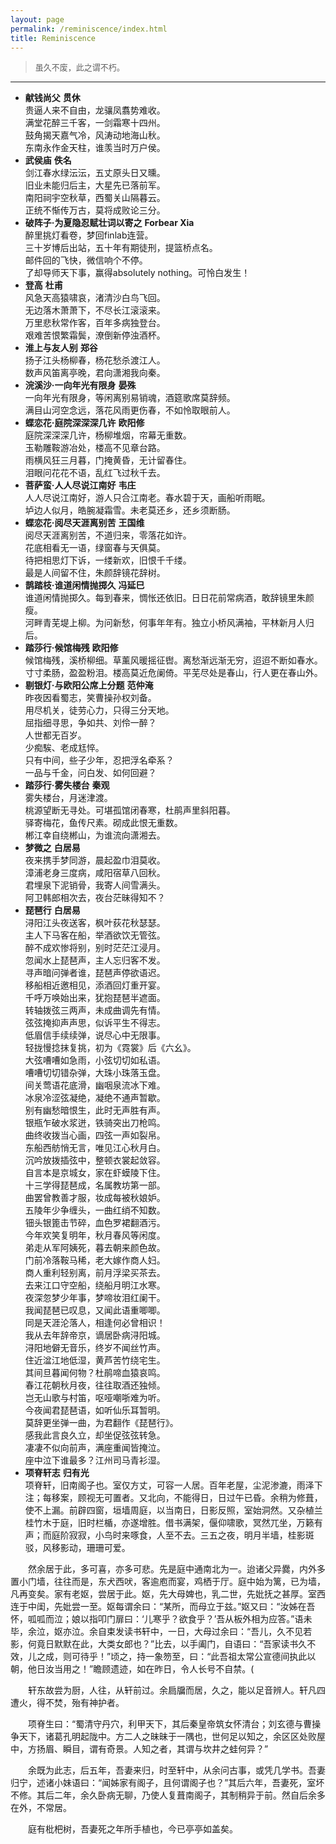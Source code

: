 ```yaml
---
layout: page
permalink: /reminiscence/index.html
title: Reminiscence
---
```

> <font size="2"> 虽久不废，此之谓不朽。</font>
---


- **献钱尚父**  **贯休** <br>
贵逼人来不自由，龙骧凤翥势难收。<br>满堂花醉三千客，一剑霜寒十四州。<br>鼓角揭天嘉气冷，风涛动地海山秋。<br>东南永作金天柱，谁羡当时万户侯。<br>
- **武侯庙** **佚名**<br>
剑江春水绿沄沄，五丈原头日又曛。<br>旧业未能归后主，大星先已落前军。<br>南阳祠宇空秋草，西蜀关山隔暮云。<br>正统不惭传万古，莫将成败论三分。<br>
- **破阵子·为夏隐忍赋壮词以寄之** **Forbear Xia**<br>
醉里挑灯看卷，梦回finlab连营。<br>三十岁博后出站，五十年有期徒刑，提篮桥点名。<br>
邮件回的飞快，微信响个不停。<br>了却导师天下事，赢得absolutely nothing。可怜白发生！<br>
- **登高** **杜甫**<br> 风急天高猿啸哀，渚清沙白鸟飞回。<br>无边落木萧萧下，不尽长江滚滚来。<br>万里悲秋常作客，百年多病独登台。<br>艰难苦恨繁霜鬓，潦倒新停浊酒杯。<br>
- **淮上与友人别**  **郑谷**<br>
扬子江头杨柳春，杨花愁杀渡江人。<br>
数声风笛离亭晚，君向潇湘我向秦。<br>
- **浣溪沙·一向年光有限身** **晏殊**<br> 一向年光有限身，等闲离别易销魂，酒筵歌席莫辞频。<br>满目山河空念远，落花风雨更伤春，不如怜取眼前人。<br>
- **蝶恋花·庭院深深深几许** **欧阳修**<br> 庭院深深深几许，杨柳堆烟，帘幕无重数。<br>玉勒雕鞍游冶处，楼高不见章台路。<br>雨横风狂三月暮，门掩黄昏，无计留春住。<br>泪眼问花花不语，乱红飞过秋千去。<br>
- **菩萨蛮·人人尽说江南好** **韦庄**<br> 人人尽说江南好，游人只合江南老。春水碧于天，画船听雨眠。<br>垆边人似月，皓腕凝霜雪。未老莫还乡，还乡须断肠。<br>
- **蝶恋花·阅尽天涯离别苦** **王国维**<br> 阅尽天涯离别苦，不道归来，零落花如许。<br> 花底相看无一语，绿窗春与天俱莫。<br> 
待把相思灯下诉，一缕新欢，旧恨千千缕。<br> 最是人间留不住，朱颜辞镜花辞树。<br> 
- **鹊踏枝·谁道闲情抛掷久** **冯延巳**<br> 谁道闲情抛掷久。每到春来，惆怅还依旧。日日花前常病酒，敢辞镜里朱颜瘦。<br>河畔青芜堤上柳。为问新愁，何事年年有。独立小桥风满袖，平林新月人归后。<br>
- **踏莎行·候馆梅残** **欧阳修**<br> 候馆梅残，溪桥柳细。草薰风暖摇征辔。离愁渐远渐无穷，迢迢不断如春水。<br>寸寸柔肠，盈盈粉泪。楼高莫近危阑倚。平芜尽处是春山，行人更在春山外。<br>
- **剔银灯·与欧阳公席上分题** **范仲淹**<br> 昨夜因看蜀志，笑曹操孙权刘备。<br>用尽机关，徒劳心力，只得三分天地。<br>屈指细寻思，争如共、刘伶一醉？ <br>人世都无百岁。<br>少痴騃、老成尪悴。<br>只有中间，些子少年，忍把浮名牵系？<br>一品与千金，问白发、如何回避？<br>
- **踏莎行·雾失楼台** **秦观**<br> 雾失楼台，月迷津渡。<br>桃源望断无寻处。可堪孤馆闭春寒，杜鹃声里斜阳暮。<br>驿寄梅花，鱼传尺素。砌成此恨无重数。<br>郴江幸自绕郴山，为谁流向潇湘去。<br>
- **梦微之** **白居易**<br> 夜来携手梦同游，晨起盈巾泪莫收。<br>
漳浦老身三度病，咸阳宿草八回秋。<br>
君埋泉下泥销骨，我寄人间雪满头。<br>
阿卫韩郎相次去，夜台茫昧得知不？<br>
- **琵琶行** **白居易**<br> 浔阳江头夜送客，枫叶荻花秋瑟瑟。<br>
主人下马客在船，举酒欲饮无管弦。<br>
醉不成欢惨将别，别时茫茫江浸月。<br>
忽闻水上琵琶声，主人忘归客不发。<br>
寻声暗问弹者谁，琵琶声停欲语迟。<br>
移船相近邀相见，添酒回灯重开宴。<br>
千呼万唤始出来，犹抱琵琶半遮面。<br>
转轴拨弦三两声，未成曲调先有情。<br>
弦弦掩抑声声思，似诉平生不得志。<br>
低眉信手续续弹，说尽心中无限事。<br>
轻拢慢捻抹复挑，初为《霓裳》后《六幺》。<br>
大弦嘈嘈如急雨，小弦切切如私语。<br>
嘈嘈切切错杂弹，大珠小珠落玉盘。<br>
间关莺语花底滑，幽咽泉流冰下难。<br>
冰泉冷涩弦凝绝，凝绝不通声暂歇。<br>
别有幽愁暗恨生，此时无声胜有声。<br>
银瓶乍破水浆迸，铁骑突出刀枪鸣。<br>
曲终收拨当心画，四弦一声如裂帛。<br>
东船西舫悄无言，唯见江心秋月白。<br>
沉吟放拨插弦中，整顿衣裳起敛容。<br>
自言本是京城女，家在虾蟆陵下住。<br>
十三学得琵琶成，名属教坊第一部。<br>
曲罢曾教善才服，妆成每被秋娘妒。<br>
五陵年少争缠头，一曲红绡不知数。<br>
钿头银篦击节碎，血色罗裙翻酒污。<br>
今年欢笑复明年，秋月春风等闲度。<br>
弟走从军阿姨死，暮去朝来颜色故。<br>
门前冷落鞍马稀，老大嫁作商人妇。<br>
商人重利轻别离，前月浮梁买茶去。<br>
去来江口守空船，绕船月明江水寒。<br>
夜深忽梦少年事，梦啼妆泪红阑干。<br>
我闻琵琶已叹息，又闻此语重唧唧。<br>
同是天涯沦落人，相逢何必曾相识！<br>
我从去年辞帝京，谪居卧病浔阳城。<br>
浔阳地僻无音乐，终岁不闻丝竹声。<br>
住近湓江地低湿，黄芦苦竹绕宅生。<br>
其间旦暮闻何物？杜鹃啼血猿哀鸣。<br>
春江花朝秋月夜，往往取酒还独倾。<br>
岂无山歌与村笛，呕哑嘲哳难为听。<br>
今夜闻君琵琶语，如听仙乐耳暂明。<br>
莫辞更坐弹一曲，为君翻作《琵琶行》。<br>
感我此言良久立，却坐促弦弦转急。<br>
凄凄不似向前声，满座重闻皆掩泣。<br>
座中泣下谁最多？江州司马青衫湿。<br>
- **项脊轩志** **归有光**<br> 项脊轩，旧南阁子也。室仅方丈，可容一人居。百年老屋，尘泥渗漉，雨泽下注；每移案，顾视无可置者。又北向，不能得日，日过午已昏。余稍为修葺，使不上漏。前辟四窗，垣墙周庭，以当南日，日影反照，室始洞然。又杂植兰桂竹木于庭，旧时栏楯，亦遂增胜。借书满架，偃仰啸歌，冥然兀坐，万籁有声；而庭阶寂寂，小鸟时来啄食，人至不去。三五之夜，明月半墙，桂影斑驳，风移影动，珊珊可爱。<br>

　　然余居于此，多可喜，亦多可悲。先是庭中通南北为一。迨诸父异爨，内外多置小门墙，往往而是，东犬西吠，客逾庖而宴，鸡栖于厅。庭中始为篱，已为墙，凡再变矣。家有老妪，尝居于此。妪，先大母婢也，乳二世，先妣抚之甚厚。室西连于中闺，先妣尝一至。妪每谓余曰：“某所，而母立于兹。”妪又曰：“汝姊在吾怀，呱呱而泣；娘以指叩门扉曰：‘儿寒乎？欲食乎？’吾从板外相为应答。”语未毕，余泣，妪亦泣。余自束发读书轩中，一日，大母过余曰：“吾儿，久不见若影，何竟日默默在此，大类女郎也？”比去，以手阖门，自语曰：“吾家读书久不效，儿之成，则可待乎！”顷之，持一象笏至，曰：“此吾祖太常公宣德间执此以朝，他日汝当用之！”瞻顾遗迹，如在昨日，令人长号不自禁。(<br>

　　轩东故尝为厨，人往，从轩前过。余扃牖而居，久之，能以足音辨人。轩凡四遭火，得不焚，殆有神护者。<br>

　　项脊生曰：“蜀清守丹穴，利甲天下，其后秦皇帝筑女怀清台；刘玄德与曹操争天下，诸葛孔明起陇中。方二人之昧昧于一隅也，世何足以知之，余区区处败屋中，方扬眉、瞬目，谓有奇景。人知之者，其谓与坎井之蛙何异？”<br>

　　余既为此志，后五年，吾妻来归，时至轩中，从余问古事，或凭几学书。吾妻归宁，述诸小妹语曰：“闻姊家有阁子，且何谓阁子也？”其后六年，吾妻死，室坏不修。其后二年，余久卧病无聊，乃使人复葺南阁子，其制稍异于前。然自后余多在外，不常居。<br>

　　庭有枇杷树，吾妻死之年所手植也，今已亭亭如盖矣。<br>
